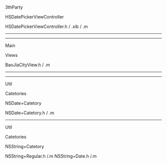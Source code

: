 
3thParty
>
HSDatePickerViewController
>
HSDatePickerViewController.h / .xib / .m



<hr>


<hr>

Main
>
Views
>
BaoJiaCityView.h / .m

<hr>


<hr>


Util
>
Catetories
>
NSDate+Catetory
>
NSDate+Catetory.h / .m

>



<hr>



Util
>
Catetories
>
NSString+Catetory
>
NSString+Regular.h /.m
NSString+Date.h /.m
